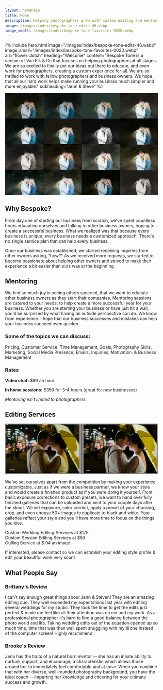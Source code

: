 ```yaml
---
layout: homePage
title: Home
description: Helping photographers grow with custom editing and mentoring services.
image: /images/index/bespoke-tone-edits-46.webp
image_small: /images/index/bespoke-tone-favorites-0020.webp
---
```

{% include hero.html
  image="/images/index/bespoke-tone-edits-46.webp"
  image_small="/images/index/bespoke-tone-favorites-0020.webp"
  alt="flower clutch"
  heading="Welcome"
  content="Bespoke Tone is a section of Van Elk & Co that focuses on helping photographers at all stages. We are so excited to finally put our ideas out there to educate, and even work for photographers, creating a custom experience for all. We are so thrilled to work with fellow photographers and business owners. We hope that all our hard work helps make running your business  much simpler and more enjoyable."
  subheading="Jenn & Steve"
%}

<section id="about" class="section card-section">
  <div class="card">
    <div class="card-image">
      <img src="images/index/bespoke-tone-edits.webp" alt="About Jenn and Steve" loading="lazy" />
    </div>
    <div class="card-content">
      <h2>Why Bespoke?</h2>
    </div>
  </div>

  <p>
    From day one of starting our business from scratch, we've spent countless hours educating ourselves and talking to other business owners, hoping to create a successful business. What we realized was that because every business is unique, every business needs a customized approach. There's no single service plan that can help every business.
  </p>
  <p>
    Once our business was established, we started receiving inquiries from other owners asking, "how?" As we received more requests, we started to become passionate about helping other owners and strived to make their experience a bit easier than ours was at the beginning.
  </p>
</section>


<section id="mentoring" class="section mentoring-section">
  <h2>Mentoring</h2>
  <div class="mentoring-columns">
    <div class="mentoring-left">
      <p>
        We find so much joy in seeing others succeed, that we want to educate other business owners as they start their companies.
        Mentoring sessions are catered to your needs, to help create a more successful year for your business.
        Whether you are starting your business or have just hit a wall, you'd be surprised by what having an outside perspective can do.
        We know from experience. I hope that our business successes and mistakes can help your business succeed even quicker.
      </p>
    </div>
    <div class="mentoring-right">
      <h3>Some of the topics we can discuss:</h3>
        <p> Pricing, Customer Service, Time Management, Goals, Photography Skills, Marketing, Social Media Presence, Emails, Inquiries, Motivation, & Business Management
        </p>
      <h3>Rates</h3>
      <p><strong>Video chat:</strong> $99 an hour</p>
      <p><strong>In home sessions:</strong> $350 for 3–4 hours (great for new businesses)</p>
      <p><em>Mentoring isn't limited to photographers.</em></p>
    </div>
  </div>
</section>

<section id="editing" class="section">
  <h2>Editing Services</h2>
  <img src="images/index/beforeafter.webp" alt="Before and After editing example" loading="lazy" />
  <p>We've set ourselves apart from the competition by making your experience customizable. Just as if we were a business partner, we know your style and would create a finished product as if you were doing it yourself. From basic exposure corrections to custom presets, we want to hand over fully finished galleries that can be uploaded and sent to your couple days after the shoot. We set exposure, color correct, apply a preset of your choosing, crop, and even choose 50+ images to duplicate to black and white. Your galleries reflect your style and you'll have more time to focus on the things you love.
  </p>
  <p>Custom Wedding Editing Services at $175<br />
    Custom Session Editing Services at $50<br />
    Culling Service at $.04 an image
  </p>
  <p>If interested, please contact so we can establish your editing style profile & edit your beautiful work very soon!
  </p>
</section>

<section id="reviews" class="section card-section">
  <h2>What People Say</h2>

  <div class="review-card" style="background-image: url('/images/index/bespoke-tone-e-027.webp');">
    <div class="review-overlay">
      <div class="review-inner">
        <h3>Brittany's Review</h3>
        <p>
            I can't say enough great things about Jenn & Steven! They are an amazing editing duo. They well exceeded my expectations last year with editing several weddings for my studio. They took the time to get the edits just perfect & made me feel like all their attention was on me and my work. As a professional photographer it's hard to find a good balance between the photo world and life. Taking wedding edits out of the equation opened up so much time, time that was then well spent snuggling with my lil one instead of the computer screen! Highly recommend!
        </p>
      </div>
    </div>
  </div>

  <div class="review-card" style="background-image: url('/images/index/bespoke-tone-edits-022.webp');">
    <div class="review-overlay">
      <div class="review-inner">
        <h3>Brooke's Review</h3>
        <p>
            Jenn has the traits of a natural born mentor -- she has an innate ability to nurture, support, and encourage; a characteristic which allows those around her to immediately feel comfortable and at ease. When you combine that with her diverse, well-rounded photography background, you have the ideal coach -- imparting her knowledge and cheering for your ultimate success and growth.
        </p>
      </div>
    </div>
  </div>
</section>